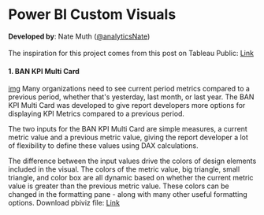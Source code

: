 # Power BI Custom Visuals
**Developed by**: Nate Muth ([@analyticsNate](https://twitter.com/analyticsnate))<br>
 <br>
The inspiration for this project comes from this post on Tableau Public: [Link](https://public.tableau.com/en-us/s/gallery/20-ways-visualize-kpis?utm_source=Hootsuite&utm_medium=Social&utm_campaign=TableauSocial)
 <br>
#### 1. BAN KPI Multi Card
[img](https://github.com/analyticsnate/power-bi-custom-visuals/blob/master/images/ban_kpi_multi_card.PNG)
Many organizations need to see current period metrics compared to a previous period, whether that's yesterday, last month, or last year. The BAN KPI Multi Card was developed to give report developers more options for displaying KPI Metrics compared to a previous period.

The two inputs for the BAN KPI Multi Card are simple measures, a current metric value and a previous metric value, giving the report developer a lot of flexibility to define these values using DAX calculations.

The difference between the input values drive the colors of design elements included in the visual. The colors of the metric value, big triangle, small triangle, and color box are all dynamic based on whether the current metric value is greater than the previous metric value. These colors can be changed in the formatting pane - along with many other useful formatting options. Download pbiviz file: [Link](https://github.com/analyticsnate/power-bi-custom-visuals/blob/master/packagedVisuals/BANKPIMultiCard.pbiviz) <br>
